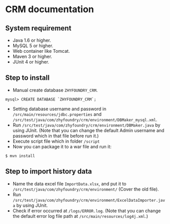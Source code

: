 # CRM documentation

## System requirement

* Java 1.6 or higher.
* MySQL 5 or higher.
* Web container like Tomcat.
* Maven 3 or higher.
* JUnit 4 or higher.

## Step to install

* Manual create database `ZHYFOUNDRY_CRM`.

```
mysql> CREATE DATABASE `ZHYFOUNDRY_CRM`;
```

* Setting database username and password in `/src/main/resources/jdbc.properties` and `/src/test/java/com/zhyfoundry/crm/environment/DBMaker_mysql.xml`.
* Run `/src/test/java/com/zhyfoundry/crm/environment/DBMaker.java` by using JUnit.
  (Note that you can change the default Admin username and password which in that file before run it.)
* Execute script file which in folder `/script`
* Now you can package it to a war file and run it:

```
$ mvn install
```

## Step to import history data
* Name the data excel file `ImportData.xlsx`, and put it to `/src/test/java/com/zhyfoundry/crm/environment/` (Cover the old file). 
* Run `/src/test/java/com/zhyfoundry/crm/environment/ExcelDataImporter.java` by using JUnit.
* Check if error occurred at `/logs/ERROR.log`.
  (Note that you can change the default error log file path at `/src/main/resources/log4j.xml`.)